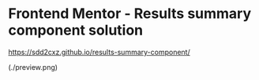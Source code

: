 # Frontend Mentor - Results summary component solution

https://sdd2cxz.github.io/results-summary-component/

(./preview.png)